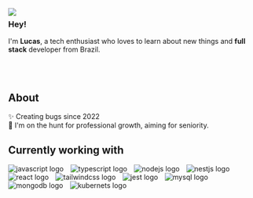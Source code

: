 <img align="left" src="https://orhun.dev/img/crow.png">

### Hey!

I'm **Lucas**, a tech enthusiast who loves to learn about new things and **full stack** developer from Brazil.

<br>
<br>

###

<h2 align="left">About</h2>
<p align="left">✨ Creating bugs since 2022<br>🔭 I'm on the hunt for professional growth, aiming for seniority.</p>

###

<h2 align="left">Currently working with</h2>

<div align="left">
  <img src="  https://img.shields.io/badge/JavaScript-F7DF1E?style=for-the-badge&logo=javascript&logoColor=black" alt="javascript logo"  />
  <img width="6" />
  <img src="https://img.shields.io/badge/TypeScript-007ACC?style=for-the-badge&logo=typescript&logoColor=white" alt="typescript logo"  />
  <img width="6" />
  <img src="https://img.shields.io/badge/Node.js-43853D?style=for-the-badge&logo=node.js&logoColor=white" alt="nodejs logo"  />
  <img width="6" />
  <img src="https://img.shields.io/badge/nestjs-%23E0234E.svg?style=for-the-badge&logo=nestjs&logoColor=white" alt="nestjs logo"  />
  <img width="6" />
  <img src="https://img.shields.io/badge/react-%2320232a.svg?style=for-the-badge&logo=react&logoColor=%2361DAFB" alt="react logo"  />
  <img width="6" />
  <img src="https://img.shields.io/badge/tailwindcss-%2338B2AC.svg?style=for-the-badge&logo=tailwind-css&logoColor=white" alt="tailwindcss logo"  />
  <img width="6" />
  <img src="https://img.shields.io/badge/-jest-%23C21325?style=for-the-badge&logo=jest&logoColor=white" alt="jest logo"  />
  <img width="6" />
  <img src="https://img.shields.io/badge/MySQL-005C84?style=for-the-badge&logo=mysql&logoColor=white" alt="mysql logo"  />
  <img width="6" />
  <img src="https://img.shields.io/badge/MongoDB-4EA94B?style=for-the-badge&logo=mongodb&logoColor=white" alt="mongodb logo"  />
  <img width="6" />
  <img src="https://img.shields.io/badge/kubernetes-%23326ce5.svg?style=for-the-badge&logo=kubernetes&logoColor=white" alt="kubernets logo"  />
</div>
